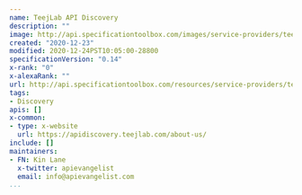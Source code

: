 ```yaml
---
name: TeejLab API Discovery
description: ""
image: http://api.specificationtoolbox.com/images/service-providers/teejlab-api-discovery.jpg
created: "2020-12-23"
modified: 2020-12-24PST10:05:00-28800
specificationVersion: "0.14"
x-rank: "0"
x-alexaRank: ""
url: http://api.specificationtoolbox.com/resources/service-providers/teejlab-api-discovery/
tags:
- Discovery
apis: []
x-common:
- type: x-website
  url: https://apidiscovery.teejlab.com/about-us/
include: []
maintainers:
- FN: Kin Lane
  x-twitter: apievangelist
  email: info@apievangelist.com
...
```

